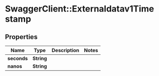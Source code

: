 # SwaggerClient::Externaldatav1Timestamp

## Properties
Name | Type | Description | Notes
------------ | ------------- | ------------- | -------------
**seconds** | **String** |  | 
**nanos** | **String** |  | 

